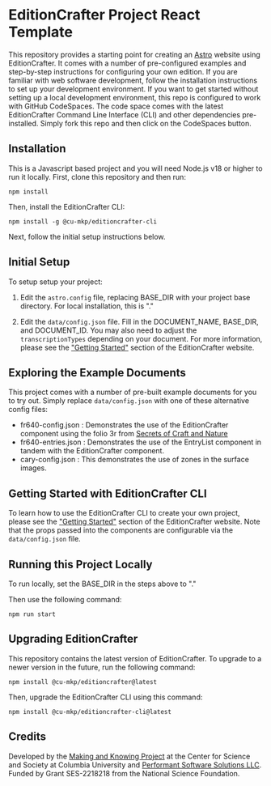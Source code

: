 # EditionCrafter Project React Template

This repository provides a starting point for creating an [Astro](https://astro.build/) website using EditionCrafter. It comes with a number of pre-configured examples and step-by-step instructions for configuring your own edition. If you are familiar with web software development, follow the installation instructions to set up your development environment. If you want to get started without setting up a local development environment, this repo is configured to work with GitHub CodeSpaces. The code space comes with the latest EditionCrafter Command Line Interface (CLI) and other dependencies pre-installed. Simply fork this repo and then click on the CodeSpaces button.

## Installation

This is a Javascript based project and you will need Node.js v18 or higher to run it locally. First, clone this repository and then run:

```npm install```

Then, install the EditionCrafter CLI:

```npm install -g @cu-mkp/editioncrafter-cli```

Next, follow the initial setup instructions below.

## Initial Setup

To setup setup your project:

1) Edit the `astro.config` file, replacing BASE_DIR with your project base directory. For local installation, this is "."

2) Edit the `data/config.json` file. Fill in the DOCUMENT_NAME, BASE_DIR, and DOCUMENT_ID. You may also need to adjust the `transcriptionTypes` depending on your document. For more information, please see the ["Getting Started"](https://editioncrafter.org/getting-started/) section of the EditionCrafter website.


## Exploring the Example Documents

This project comes with a number of pre-built example documents for you to try out. Simply replace `data/config.json` with one of these alternative config files:

* fr640-config.json : Demonstrates the use of the EditionCrafter component using the folio 3r from [Secrets of Craft and Nature](https://edition640.makingandknowing.org/#/folios/3r)
* fr640-entries.json : Demonstrates the use of the EntryList component in tandem with the EditionCrafter component.
* cary-config.json : This demonstrates the use of zones in the surface images.

## Getting Started with EditionCrafter CLI

To learn how to use the EditionCrafter CLI to create your own project, please see the ["Getting Started"](https://editioncrafter.org/getting-started/) section of the EditionCrafter website. Note that the props passed into the components are configurable via the `data/config.json` file.

## Running this Project Locally

To run locally, set the BASE_DIR in the steps above to "." 

Then use the following command:

```npm run start```

## Upgrading EditionCrafter

This repository contains the latest version of EditionCrafter. To upgrade to a newer version in the future, run the following command:

```npm install @cu-mkp/editioncrafter@latest```

Then, upgrade the EditionCrafter CLI using this command:

```npm install @cu-mkp/editioncrafter-cli@latest```

## Credits

Developed by the [Making and Knowing Project](https://www.makingandknowing.org/) at the Center for Science and Society at Columbia University and [Performant Software Solutions LLC](https://www.performantsoftware.com). Funded by Grant SES-2218218 from the National Science Foundation.